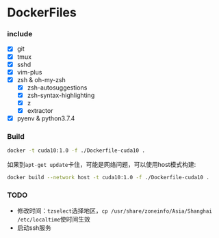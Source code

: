 # DockerFiles

### include

- [x] git
- [x] tmux
- [x] sshd
- [x] vim-plus
- [x] zsh & oh-my-zsh
  - [x] zsh-autosuggestions
  - [x] zsh-syntax-highlighting
  - [x] z
  - [x] extractor
- [x] pyenv & python3.7.4

### Build

```sh
docker -t cuda10:1.0 -f ./Dockerfile-cuda10 .
```

如果到`apt-get update`卡住，可能是网络问题，可以使用host模式构建:

```sh
docker build --network host -t cuda10:1.0 -f ./Dockerfile-cuda10 .
```

### TODO

- 修改时间：`tzselect`选择地区，`cp /usr/share/zoneinfo/Asia/Shanghai /etc/localtime`使时间生效
- 启动ssh服务

